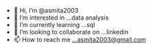 - 👋 Hi, I’m @asmita2003
- 👀 I’m interested in ...data analysis
- 🌱 I’m currently learning ...sql
- 💞️ I’m looking to collaborate on ...linkedin
- 📫 How to reach me ...asmita2003@gmail.com

<!---
asmita2003/asmita2003 is a ✨ special ✨ repository because its `README.md` (this file) appears on your GitHub profile.
You can click the Preview link to take a look at your changes.
--->
